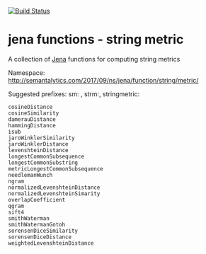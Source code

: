 [![Build Status](https://travis-ci.org/semantalytics/jena-functions-string-metric.svg?branch=master)](https://travis-ci.org/semantalytics/jena-functions-string-metric)

# jena functions - string metric

A collection of [Jena](http://jena.apache.org) functions for computing string metrics

Namespace: http://semantalytics.com/2017/09/ns/jena/function/string/metric/

Suggested prefixes: sm: , strm:, stringmetric: 

    cosineDistance
    cosineSimilarity
    damerauDistance
    hammingDistance
    isub
    jaroWinklerSimilarity
    jaroWinklerDistance
    levenshteinDistance
    longestCommonSubsequence
    longestCommonSubstring
    metricLongestCommonSubsequence
    needlemanWunch
    ngram
    normalizedLevenshteinDistance
    normalizedLevenshteinSimarity
    overlapCoefficient
    qgram
    sift4
    smithWaterman
    smithWatermanGotoh
    sorensenDiceSimilarity
    sorensenDiceDistance
    weightedLevenshteinDistance
